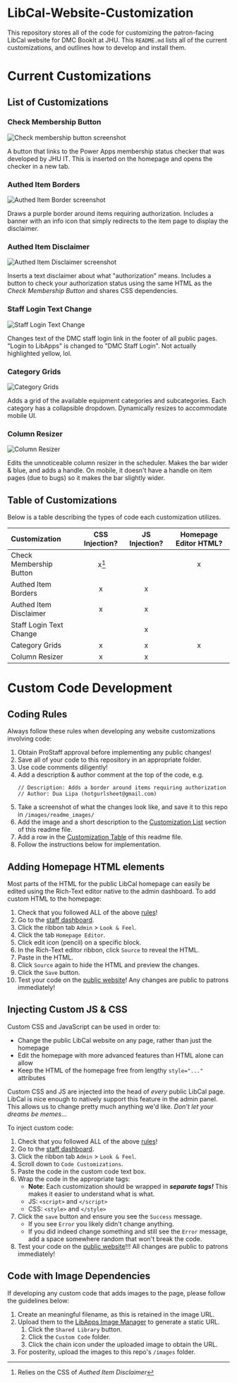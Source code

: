 # LibCal-Website-Customization

This repository stores all of the code for customizing the patron-facing LibCal website for DMC BookIt at JHU. This `README.md` lists all of the current customizations, and outlines how to develop and install them.

# Current Customizations

## List of Customizations

### Check Membership Button

![Check membership button screenshot](images/readme_images/membership-button.png)

A button that links to the Power Apps membership status checker that was developed by JHU IT. This is inserted on the homepage and opens the checker in a new tab.

### Authed Item Borders

![Authed Item Border screenshot](images/readme_images/authed-item-borders.png)

Draws a purple border around items requiring authorization. Includes a banner with an info icon that simply redirects to the item page to display the disclaimer.

### Authed Item Disclaimer

![Authed Item Disclaimer screenshot](images/readme_images/authed-item-disclaimer.png)

Inserts a text disclaimer about what "authorization" means. Includes a button to check your authorization status using the same HTML as the *Check Membership Button* and shares CSS dependencies.

### Staff Login Text Change

![Staff Login Text Change](images/readme_images/dmc-staff-login.png)

Changes text of the DMC staff login link in the footer of all public pages. "Login to LibApps" is changed to "DMC Staff Login". Not actually highlighted yellow, lol.

### Category Grids

![Category Grids](images/readme_images/category-grids.png)

Adds a grid of the available equipment categories and subcategories. Each category has a collapsible dropdown. Dynamically resizes to accommodate mobile UI.

### Column Resizer

![Column Resizer](images/readme_images/column-resizer.png)

Edits the unnoticeable column resizer in the scheduler. Makes the bar wider & blue, and adds a handle. On mobile, it doesn't have a handle on item pages (due to bugs) so it makes the bar slightly wider.


## Table of Customizations

Below is a table describing the types of code each customization utilizes.

| Customization           | CSS Injection? | JS Injection? | Homepage Editor HTML? |
| :---------------------- | :------------: | :-----------: | :-------------------: |
| Check Membership Button |  &nbsp;x[^1]  |              |           x           |
| Authed Item Borders     |       x       |       x       |                      |
| Authed Item Disclaimer  |       x       |       x       |                      |
| Staff Login Text Change |                |       x       |                      |
| Category Grids          |       x       |       x       |           x           |
| Column Resizer          |       x       |       x       |                      |

# Custom Code Development

## Coding Rules

Always follow these rules when developing any website customizations involving code:

1. Obtain ProStaff approval before implementing any public changes!
2. Save all of your code to this repository in an appropriate folder.
3. Use code comments diligently!
4. Add a description & author comment at the top of the code, e.g.
   ```
   // Description: Adds a border around items requiring authorization
   // Author: Dua Lipa (hotgurlsheet@gmail.com)
   ```
5. Take a screenshot of what the changes look like, and save it to this repo in  `/images/readme_images/`
6. Add the image and a short description to the [Customization List](#List-of-Customizations "Jump to list") section of this readme file.
7. Add a row in the [Customization Table](#Table-of-Customizations "Jump to table") of this readme file.
8. Follow the instructions below for implementation.

## Adding Homepage HTML elements

Most parts of the HTML for the public LibCal homepage can easily be edited using the Rich-Text editor native to the admin dashboard. To add custom HTML to the homepage:

1. Check that you followed ALL of the above [rules](#coding-rules "Jump to rules")!
2. Go to the [staff dashboard](https://jhu-dmc.libapps.com/libapps/login.php?site_id=23671&target= "Go to dashboard").
3. Click the ribbon tab `Admin` > `Look & Feel`.
4. Click the tab `Homepage Editor`.
5. Click edit icon (pencil) on a specific block.
6. In the Rich-Text editor ribbon, click `Source` to reveal the HTML.
7. Paste in the HTML.
8. Click `Source` again to hide the HTML and preview the changes.
9. Click the `Save` button.
10. Test your code on the [public website](https://bookit.dmc.jhu.edu/ "Go to public website")! Any changes are public to patrons immediately!

## Injecting Custom JS & CSS

Custom CSS and JavaScript can be used in order to:

* Change the public LibCal website on any page, rather than just the homepage
* Edit the homepage with more advanced features than HTML alone can allow
* Keep the HTML of the homepage free from lengthy `style="..."` attributes

Custom CSS and JS are injected into the head of *every* public LibCal page. LibCal is nice enough to natively support this feature in the admin panel. This allows us to change pretty much anything we'd like. *Don't let your dreams be memes*...

To inject custom code:

1. Check that you followed ALL of the above [rules](#coding-rules "Jump to rules")!
2. Go to the [staff dashboard](https://jhu-dmc.libapps.com/libapps/login.php?site_id=23671&target= "Go to dashboard").
3. Click the ribbon tab `Admin` > `Look & Feel`.
4. Scroll down to `Code Customizations`.
5. Paste the code in the custom code text box.
6. Wrap the code in the appropriate tags:
   - **Note**: Each customization should be wrapped in ***separate tags!*** This makes it easier to understand what is what.
   - JS:  `<script>`  and  `</script>`
   - CSS:  `<style>` and `</style>`
7. Click the `save` button and ensure you see the `Success` message.
   - If you see `Error` you likely didn't change anything.
   - If you did indeed change something and still see the `Error` message, add a space somewhere random that won't break the code.
8. Test your code on the [public website](https://bookit.dmc.jhu.edu/ "Go to public website")!!! All changes are public to patrons immediately!

## Code with Image Dependencies

If developing any custom code that adds images to the page, please follow the guidelines below:

1. Create an meaningful filename, as this is retained in the image URL.
2. Upload them to the [LibApps Image Manager](https://jhu-dmc.libapps.com/libapps/image_manager "Go to LibApps") to generate a static URL.
   1. Click the `Shared Library` button.
   2. Click the `Custom Code` folder.
   3. Click the chain icon under the uploaded image to obtain the URL.
3. For posterity, upload the images to this repo's `/images` folder.

[^1]: Relies on the CSS of *Authed Item Disclaimer*
